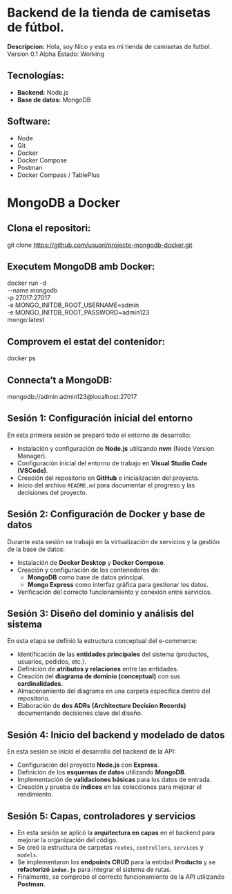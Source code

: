 # Backend de la tienda de camisetas de fútbol.
**Descripcion:**
Hola, soy Nico y esta es mi tienda de camisetas de futbol.
Version 0.1 Alpha
Estado: Working 

## Tecnologías:
- **Backend:** Node.js
- **Base de datos:** MongoDB

## Software:
- Node
- Git
- Docker
- Docker Compose
- Postman
- Docker Compass / TablePlus

# MongoDB a Docker
## Clona el repositori:
   git clone https://github.com/usuari/projecte-mongodb-docker.git

## Executem MongoDB amb Docker:
docker run -d \
  --name mongodb \
  -p 27017:27017 \
  -e MONGO_INITDB_ROOT_USERNAME=admin \
  -e MONGO_INITDB_ROOT_PASSWORD=admin123 \
  mongo:latest

## Comprovem el estat del contenidor:
docker ps
  
## Connecta’t a MongoDB:
mongodb://admin:admin123@localhost:27017


## Sesión 1: Configuración inicial del entorno

En esta primera sesión se preparó todo el entorno de desarrollo:

- Instalación y configuración de **Node.js** utilizando **nvm** (Node Version Manager).
- Configuración inicial del entorno de trabajo en **Visual Studio Code (VSCode)**.
- Creación del repositorio en **GitHub** e inicialización del proyecto.
- Inicio del archivo `README.md` para documentar el progreso y las decisiones del proyecto.

## Sesión 2: Configuración de Docker y base de datos

Durante esta sesión se trabajó en la virtualización de servicios y la gestión de la base de datos:

- Instalación de **Docker Desktop** y **Docker Compose**.
- Creación y configuración de los contenedores de:
  - **MongoDB** como base de datos principal.
  - **Mongo Express** como interfaz gráfica para gestionar los datos.
- Verificación del correcto funcionamiento y conexión entre servicios.

## Sesión 3: Diseño del dominio y análisis del sistema

En esta etapa se definió la estructura conceptual del e-commerce:

- Identificación de las **entidades principales** del sistema (productos, usuarios, pedidos, etc.).
- Definición de **atributos y relaciones** entre las entidades.
- Creación del **diagrama de dominio (conceptual)** con sus **cardinalidades**.
- Almacenamiento del diagrama en una carpeta específica dentro del repositorio.
- Elaboración de **dos ADRs (Architecture Decision Records)** documentando decisiones clave del diseño.

## Sesión 4: Inicio del backend y modelado de datos

En esta sesión se inició el desarrollo del backend de la API:

- Configuración del proyecto **Node.js** con **Express**.
- Definición de los **esquemas de datos** utilizando **MongoDB**.
- Implementación de **validaciones básicas** para los datos de entrada.
- Creación y prueba de **índices** en las colecciones para mejorar el rendimiento.

## Sesión 5: Capas, controladores y servicios

- En esta sesión se aplicó la **arquitectura en capas** en el backend para mejorar la organización del código.
- Se creó la estructura de carpetas `routes`, `controllers`, `services` y `models`.
- Se implementaron los **endpoints CRUD** para la entidad **Producto** y se **refactorizó `index.js`** para integrar el sistema de rutas.
- Finalmente, se comprobó el correcto funcionamiento de la API utilizando **Postman**.


